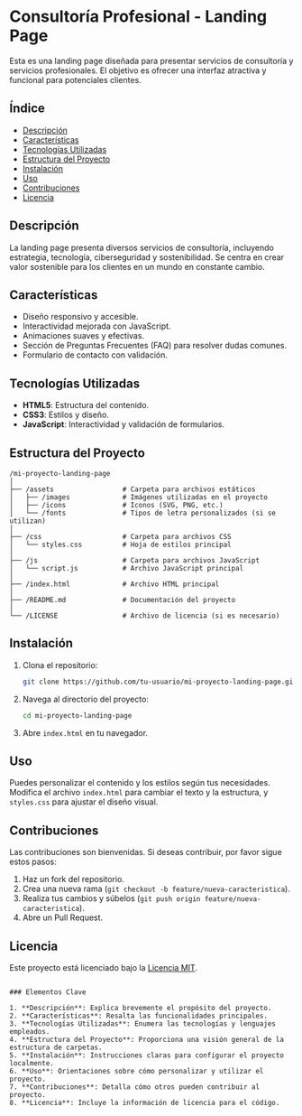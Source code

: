 # Consultoría Profesional - Landing Page

Esta es una landing page diseñada para presentar servicios de consultoría y servicios profesionales. El objetivo es ofrecer una interfaz atractiva y funcional para potenciales clientes.

## Índice

- [Descripción](#descripción)
- [Características](#características)
- [Tecnologías Utilizadas](#tecnologías-utilizadas)
- [Estructura del Proyecto](#estructura-del-proyecto)
- [Instalación](#instalación)
- [Uso](#uso)
- [Contribuciones](#contribuciones)
- [Licencia](#licencia)

## Descripción

La landing page presenta diversos servicios de consultoría, incluyendo estrategia, tecnología, ciberseguridad y sostenibilidad. Se centra en crear valor sostenible para los clientes en un mundo en constante cambio.

## Características

- Diseño responsivo y accesible.
- Interactividad mejorada con JavaScript.
- Animaciones suaves y efectivas.
- Sección de Preguntas Frecuentes (FAQ) para resolver dudas comunes.
- Formulario de contacto con validación.

## Tecnologías Utilizadas

- **HTML5**: Estructura del contenido.
- **CSS3**: Estilos y diseño.
- **JavaScript**: Interactividad y validación de formularios.

## Estructura del Proyecto

```
/mi-proyecto-landing-page
│
├── /assets                 # Carpeta para archivos estáticos
│   ├── /images             # Imágenes utilizadas en el proyecto
│   ├── /icons              # Iconos (SVG, PNG, etc.)
│   └── /fonts              # Tipos de letra personalizados (si se utilizan)
│
├── /css                    # Carpeta para archivos CSS
│   └── styles.css          # Hoja de estilos principal
│
├── /js                     # Carpeta para archivos JavaScript
│   └── script.js           # Archivo JavaScript principal
│
├── /index.html             # Archivo HTML principal
│
├── /README.md              # Documentación del proyecto
│
└── /LICENSE                # Archivo de licencia (si es necesario)
```

## Instalación

1. Clona el repositorio:
   ```bash
   git clone https://github.com/tu-usuario/mi-proyecto-landing-page.git
   ```
2. Navega al directorio del proyecto:
   ```bash
   cd mi-proyecto-landing-page
   ```
3. Abre `index.html` en tu navegador.

## Uso

Puedes personalizar el contenido y los estilos según tus necesidades. Modifica el archivo `index.html` para cambiar el texto y la estructura, y `styles.css` para ajustar el diseño visual.

## Contribuciones

Las contribuciones son bienvenidas. Si deseas contribuir, por favor sigue estos pasos:

1. Haz un fork del repositorio.
2. Crea una nueva rama (`git checkout -b feature/nueva-caracteristica`).
3. Realiza tus cambios y súbelos (`git push origin feature/nueva-caracteristica`).
4. Abre un Pull Request.

## Licencia

Este proyecto está licenciado bajo la [Licencia MIT](LICENSE).
```

### Elementos Clave

1. **Descripción**: Explica brevemente el propósito del proyecto.
2. **Características**: Resalta las funcionalidades principales.
3. **Tecnologías Utilizadas**: Enumera las tecnologías y lenguajes empleados.
4. **Estructura del Proyecto**: Proporciona una visión general de la estructura de carpetas.
5. **Instalación**: Instrucciones claras para configurar el proyecto localmente.
6. **Uso**: Orientaciones sobre cómo personalizar y utilizar el proyecto.
7. **Contribuciones**: Detalla cómo otros pueden contribuir al proyecto.
8. **Licencia**: Incluye la información de licencia para el código.

